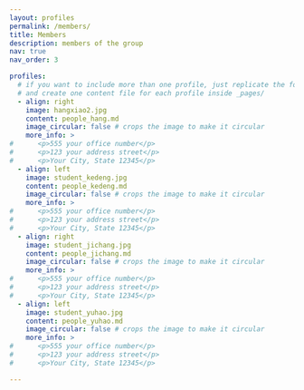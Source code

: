 ```yaml
---
layout: profiles
permalink: /members/
title: Members
description: members of the group
nav: true
nav_order: 3

profiles:
  # if you want to include more than one profile, just replicate the following block
  # and create one content file for each profile inside _pages/
  - align: right
    image: hangxiao2.jpg
    content: people_hang.md
    image_circular: false # crops the image to make it circular
    more_info: >
#      <p>555 your office number</p>
#      <p>123 your address street</p>
#      <p>Your City, State 12345</p>
  - align: left
    image: student_kedeng.jpg
    content: people_kedeng.md
    image_circular: false # crops the image to make it circular
    more_info: >
#      <p>555 your office number</p>
#      <p>123 your address street</p>
#      <p>Your City, State 12345</p>
  - align: right
    image: student_jichang.jpg
    content: people_jichang.md
    image_circular: false # crops the image to make it circular
    more_info: >
#      <p>555 your office number</p>
#      <p>123 your address street</p>
#      <p>Your City, State 12345</p>
  - align: left
    image: student_yuhao.jpg
    content: people_yuhao.md
    image_circular: false # crops the image to make it circular
    more_info: >
#      <p>555 your office number</p>
#      <p>123 your address street</p>
#      <p>Your City, State 12345</p>

---
```

